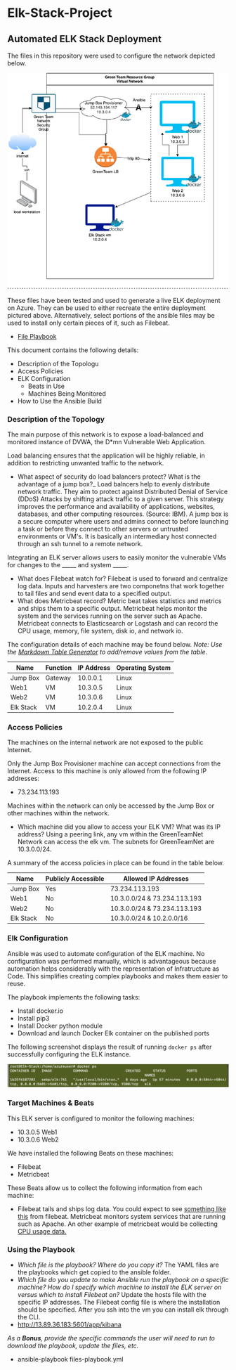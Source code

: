 # Elk-Stack-Project
## Automated ELK Stack Deployment

The files in this repository were used to configure the network depicted below.

![TODO: Update the path with the name of your diagram](diagrams/project1.png)

These files have been tested and used to generate a live ELK deployment on Azure. They can be used to either recreate the entire deployment pictured above. Alternatively, select portions of the ansible files may be used to install only certain pieces of it, such as Filebeat.

  - [File Playbook](roles/file-playbook.yml)

This document contains the following details:
- Description of the Topologu
- Access Policies
- ELK Configuration
  - Beats in Use
  - Machines Being Monitored
- How to Use the Ansible Build


### Description of the Topology

The main purpose of this network is to expose a load-balanced and monitored instance of DVWA, the D*mn Vulnerable Web Application.

Load balancing ensures that the application will be highly reliable, in addition to restricting unwanted traffic to the network.
- What aspect of security do load balancers protect? What is the advantage of a jump box?_  Load balncers help to evenly distribute network traffic.  They aim to protect against Distributed Denial of Service (DDoS) Attacks by shifting attack traffic to a given server.  This strategy improves the performance and availability of applications, websites, databases, and other computing resources. (Source: IBM).  A jump box is a secure computer where users and admins connect to before launching a task or before they connect to other servers or untrusted environments or VM's. It is basically an intermediary host connected through an ssh tunnel to a remote network.

Integrating an ELK server allows users to easily monitor the vulnerable VMs for changes to the _____ and system _____.
- What does Filebeat watch for?  Filebeat is used to forward and centralize log data.  Inputs and harvesters are two componetns that work together to tail files and send event data to a specified output.
- What does Metricbeat record? Metric beat takes statistics and metrics and ships them to a specific output.  Metricbeat helps monitor the system and the services running on the server such as Apache.  Metricbeat connects to Elasticsearch or Logstash and can record the CPU usage, memory, file system, disk io, and network io.

The configuration details of each machine may be found below.
_Note: Use the [Markdown Table Generator](http://www.tablesgenerator.com/markdown_tables) to add/remove values from the table_.

| Name     | Function | IP Address | Operating System |
|----------|----------|------------|------------------|
| Jump Box | Gateway  | 10.0.0.1   | Linux            |
| Web1     | VM       | 10.3.0.5   | Linux            |
| Web2     | VM       | 10.3.0.6   | Linux            |
| Elk Stack| VM       | 10.2.0.4   | Linux            |

### Access Policies

The machines on the internal network are not exposed to the public Internet. 

Only the Jump Box Provisioner machine can accept connections from the Internet. Access to this machine is only allowed from the following IP addresses:
- 73.234.113.193

Machines within the network can only be accessed by the Jump Box or other machines within the network.
- Which machine did you allow to access your ELK VM? What was its IP address? Using a peering link, any vm within the GreenTeamNet Network can access the elk vm.  The subnets for GreenTeamNet are 10.3.0.0/24.

A summary of the access policies in place can be found in the table below.

| Name     | Publicly Accessible | Allowed IP Addresses |
|----------|---------------------|----------------------|
| Jump Box | Yes                 |  73.234.113.193      |
| Web1     | No                  |  10.3.0.0/24 & 73.234.113.193        |
| Web2     | No                  |  10.3.0.0/24 & 73.234.113.193        |
| Elk Stack| No                  |  10.3.0.0/24 & 10.2.0.0/16        |

### Elk Configuration

Ansible was used to automate configuration of the ELK machine. No configuration was performed manually, which is advantageous because automation helps considerably with the representation of Infratructure as Code.  This simplifies creating complex playbooks and makes them easier to reuse.

The playbook implements the following tasks:
- Install docker.io
- Install pip3
- Install Docker python module
- Download and launch Docker Elk container on the published ports

The following screenshot displays the result of running `docker ps` after successfully configuring the ELK instance.

![Docker ps screenshot](diagrams/elkDockerPS.png)

### Target Machines & Beats
This ELK server is configured to monitor the following machines:
- 10.3.0.5 Web1
- 10.3.0.6 Web2

We have installed the following Beats on these machines:
- Filebeat
- Metricbeat

These Beats allow us to collect the following information from each machine:
- Filebeat tails and ships log data.  You could expect to see [something like this](diagrams/logEx.png) from filebeat.  Metricbeat monitors system services that are running such as Apache.  An other example of metricbeat would be collecting [CPU usage data.](diagrams/metricCPU.png)

### Using the Playbook

- _Which file is the playbook? Where do you copy it?_  The YAML files are the playbooks which get copied to the ansible folder.
- _Which file do you update to make Ansible run the playbook on a specific machine? How do I specify which machine to install the ELK server on versus which to install Filebeat on?_  Update the hosts file with the specific IP addresses.  The Filebeat config file is where the installation should be specified.  After you ssh into the vm you can install elk through the CLI.
- http://13.89.36.183:5601/app/kibana

_As a **Bonus**, provide the specific commands the user will need to run to download the playbook, update the files, etc._
- ansible-playbook files-playbook.yml
